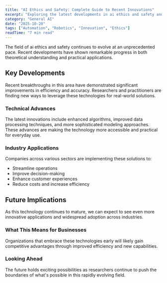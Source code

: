 ```yaml
---
title: "AI Ethics and Safety: Complete Guide to Recent Innovations"
excerpt: "Exploring the latest developments in ai ethics and safety and their implications for the future of artificial intelligence and automation."
category: "General AI"
date: "2025-10-20"
tags: ["Automation", "Robotics", "Innovation", "Ethics"]
readTime: "7 min read"
---
```


The field of ai ethics and safety continues to evolve at an unprecedented pace. Recent developments have shown remarkable progress in both theoretical understanding and practical applications.

## Key Developments

Recent breakthroughs in this area have demonstrated significant improvements in efficiency and accuracy. Researchers and practitioners are finding new ways to leverage these technologies for real-world solutions.

### Technical Advances

The latest innovations include enhanced algorithms, improved data processing techniques, and more sophisticated modeling approaches. These advances are making the technology more accessible and practical for everyday use.

### Industry Applications

Companies across various sectors are implementing these solutions to:
- Streamline operations
- Improve decision-making
- Enhance customer experiences
- Reduce costs and increase efficiency

## Future Implications

As this technology continues to mature, we can expect to see even more innovative applications and widespread adoption across industries.

### What This Means for Businesses

Organizations that embrace these technologies early will likely gain competitive advantages through improved efficiency and new capabilities.

### Looking Ahead

The future holds exciting possibilities as researchers continue to push the boundaries of what's possible in this rapidly evolving field.